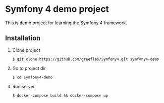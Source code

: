Symfony 4 demo project
======================

This is demo project for learning the Symfony 4 framework.

Installation
------------

1. Clone project

    `$ git clone https://github.com/greeflas/Symfony4.git symfony4-demo`
    
2. Go to project dir
    
    `$ cd symfony4-demo`
    
3. Run server

    `$ docker-compose build && docker-compose up`